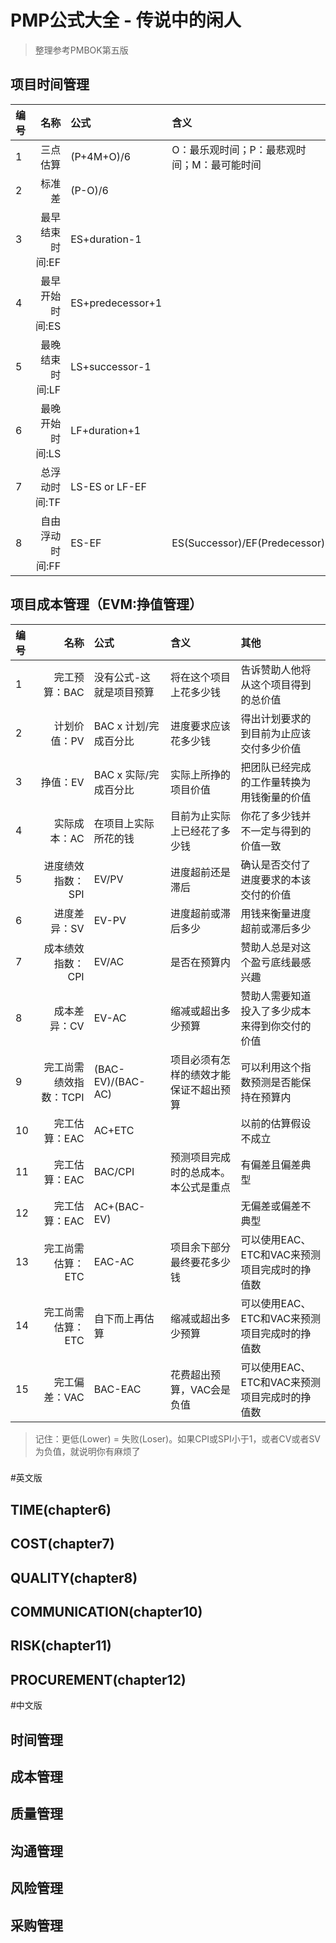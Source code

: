 # PMP公式大全 - 传说中的闲人
> 整理参考PMBOK第五版

## 项目时间管理
编号 | 名称 | 公式 | 含义 | 其他
:---------- | ---------------: | :--------------- | :--------------- | :---------------
1 | 三点估算 | (P+4M+O)/6 | O：最乐观时间；P：最悲观时间；M：最可能时间 |
2 | 标准差 | (P-O)/6 |  |
3 | 最早结束时间:EF | ES+duration-1 |  |
4 | 最早开始时间:ES | ES+predecessor+1 |  |
5 | 最晚结束时间:LF | LS+successor-1 |  |
6 | 最晚开始时间:LS | LF+duration+1 |  |
7 | 总浮动时间:TF | LS-ES or LF-EF |  |
8 | 自由浮动时间:FF | ES-EF | ES(Successor)/EF(Predecessor) |


## 项目成本管理（EVM:挣值管理）
编号 | 名称 | 公式 | 含义 | 其他
:---------- | ---------------: | :--------------- | :--------------- | :---------------
1 | 完工预算：BAC | 没有公式-这就是项目预算 | 将在这个项目上花多少钱 | 告诉赞助人他将从这个项目得到的总价值
2 | 计划价值：PV | BAC x 计划/完成百分比 | 进度要求应该花多少钱 | 得出计划要求的到目前为止应该交付多少价值
3 | 挣值：EV | BAC x 实际/完成百分比 | 实际上所挣的项目价值 | 把团队已经完成的工作量转换为用钱衡量的价值
4 | 实际成本：AC | 在项目上实际所花的钱 | 目前为止实际上已经花了多少钱 | 你花了多少钱并不一定与得到的价值一致
5 | 进度绩效指数：SPI | EV/PV | 进度超前还是滞后 | 确认是否交付了进度要求的本该交付的价值
6 | 进度差异：SV | EV-PV | 进度超前或滞后多少 | 用钱来衡量进度超前或滞后多少
7 | 成本绩效指数：CPI | EV/AC | 是否在预算内 | 赞助人总是对这个盈亏底线最感兴趣
8 | 成本差异：CV | EV-AC | 缩减或超出多少预算 | 赞助人需要知道投入了多少成本来得到你交付的价值
9 | 完工尚需绩效指数：TCPI | (BAC-EV)/(BAC-AC) | 项目必须有怎样的绩效才能保证不超出预算 | 可以利用这个指数预测是否能保持在预算内
10 | 完工估算：EAC | AC+ETC |  | 以前的估算假设不成立
11 | 完工估算：EAC | BAC/CPI | 预测项目完成时的总成本。本公式是重点 | 有偏差且偏差典型
12 | 完工估算：EAC | AC+(BAC-EV) |  | 无偏差或偏差不典型
13 | 完工尚需估算：ETC | EAC-AC | 项目余下部分最终要花多少钱 | 可以使用EAC、ETC和VAC来预测项目完成时的挣值数
14 | 完工尚需估算：ETC | 自下而上再估算 | 缩减或超出多少预算 | 可以使用EAC、ETC和VAC来预测项目完成时的挣值数
15 | 完工偏差：VAC | BAC-EAC | 花费超出预算，VAC会是负值 | 可以使用EAC、ETC和VAC来预测项目完成时的挣值数
> 记住：更低(Lower) = 失败(Loser)。如果CPI或SPI小于1，或者CV或者SV为负值，就说明你有麻烦了

###
#英文版
## TIME(chapter6)


## COST(chapter7)



## QUALITY(chapter8)



## COMMUNICATION(chapter10)



## RISK(chapter11)



## PROCUREMENT(chapter12)

























#中文版

## 时间管理



## 成本管理



## 质量管理



## 沟通管理



## 风险管理



## 采购管理
